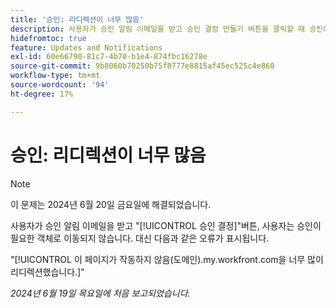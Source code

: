 ```yaml
---
title: '승인: 리디렉션이 너무 많음'
description: 사용자가 승인 알림 이메일을 받고 승인 결정 만들기 버튼을 클릭할 때 승인이 필요한 객체로 이동되지 않습니다. 대신 사용자에게 오류 메시지가 표시됩니다.
hidefromtoc: true
feature: Updates and Notifications
exl-id: 60e66790-81c7-4b70-b1e4-874fbc16278e
source-git-commit: 9b8060b70250b75f8777e8815af45ec525c4e860
workflow-type: tm+mt
source-wordcount: '94'
ht-degree: 17%

---
```


# 승인: 리디렉션이 너무 많음

>[!NOTE]
>
>이 문제는 2024년 6월 20일 금요일에 해결되었습니다.

사용자가 승인 알림 이메일을 받고 &quot;[!UICONTROL 승인 결정]&quot;버튼, 사용자는 승인이 필요한 객체로 이동되지 않습니다. 대신 다음과 같은 오류가 표시됩니다.

&quot;[!UICONTROL 이 페이지가 작동하지 않음(도메인).my.workfront.com을 너무 많이 리디렉션했습니다.]&quot;

_2024년 6월 19일 목요일에 처음 보고되었습니다._
